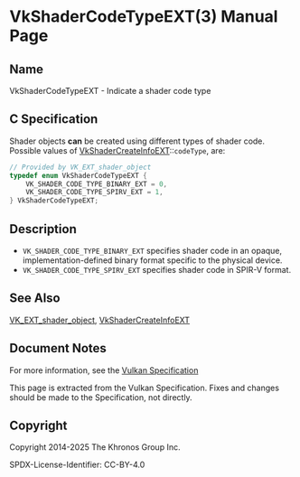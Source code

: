 # VkShaderCodeTypeEXT(3) Manual Page

## Name

VkShaderCodeTypeEXT - Indicate a shader code type



## [](#_c_specification)C Specification

Shader objects **can** be created using different types of shader code. Possible values of [VkShaderCreateInfoEXT](https://registry.khronos.org/vulkan/specs/latest/man/html/VkShaderCreateInfoEXT.html)::`codeType`, are:

```c++
// Provided by VK_EXT_shader_object
typedef enum VkShaderCodeTypeEXT {
    VK_SHADER_CODE_TYPE_BINARY_EXT = 0,
    VK_SHADER_CODE_TYPE_SPIRV_EXT = 1,
} VkShaderCodeTypeEXT;
```

## [](#_description)Description

- `VK_SHADER_CODE_TYPE_BINARY_EXT` specifies shader code in an opaque, implementation-defined binary format specific to the physical device.
- `VK_SHADER_CODE_TYPE_SPIRV_EXT` specifies shader code in SPIR-V format.

## [](#_see_also)See Also

[VK\_EXT\_shader\_object](https://registry.khronos.org/vulkan/specs/latest/man/html/VK_EXT_shader_object.html), [VkShaderCreateInfoEXT](https://registry.khronos.org/vulkan/specs/latest/man/html/VkShaderCreateInfoEXT.html)

## [](#_document_notes)Document Notes

For more information, see the [Vulkan Specification](https://registry.khronos.org/vulkan/specs/latest/html/vkspec.html#VkShaderCodeTypeEXT)

This page is extracted from the Vulkan Specification. Fixes and changes should be made to the Specification, not directly.

## [](#_copyright)Copyright

Copyright 2014-2025 The Khronos Group Inc.

SPDX-License-Identifier: CC-BY-4.0